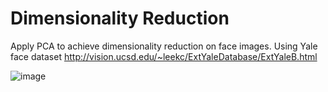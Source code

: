 # Dimensionality Reduction

Apply PCA to achieve dimensionality reduction on face images.
Using Yale face dataset http://vision.ucsd.edu/~leekc/ExtYaleDatabase/ExtYaleB.html

![image](https://user-images.githubusercontent.com/91099638/178086052-ddd314c6-a1d8-4ec3-a5c3-a4edff3ff0f7.png)

